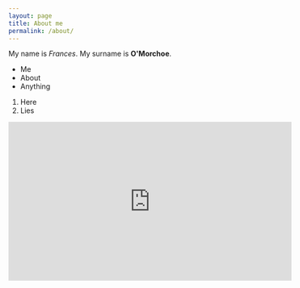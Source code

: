 ```yaml
---
layout: page
title: About me
permalink: /about/
---
```


My name is *Frances*. My surname is **O'Morchoe**.

- Me
- About
- Anything

1. Here
2. Lies


<iframe width="560" height="315" src="https://www.youtube.com/embed/YouV5z1v6YE" title="YouTube video player" frameborder="0" allow="accelerometer; autoplay; clipboard-write; encrypted-media; gyroscope; picture-in-picture" allowfullscreen></iframe>

